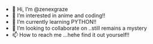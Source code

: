- 👋 Hi, I’m @zenexgraze
- 👀 I’m interested in anime and coding!!
- 🌱 I’m currently learning PYTHON!!
- 💞️ I’m looking to collaborate on ..still remains a mystery
- 📫 How to reach me ...hehe find it out yourself!!

<!---
zenexgraze/zenexgraze is a ✨ special ✨ repository because its `README.md` (this file) appears on your GitHub profile.
You can click the Preview link to take a look at your changes.
--->
